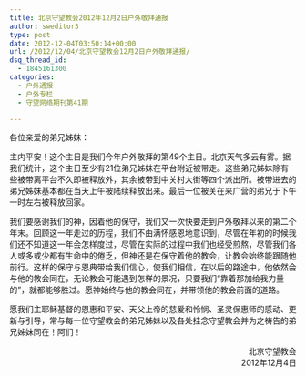 ```yaml
---
title: 北京守望教会2012年12月2日户外敬拜通报
author: sweditor3
type: post
date: 2012-12-04T03:50:14+00:00
url: /2012/12/04/北京守望教会12月2日户外敬拜通报/
dsq_thread_id:
  - 1845161300
categories:
  - 户外通报
  - 户外专栏
  - 守望网络期刊第41期

---
```

<!--more-->各位亲爱的弟兄姊妹：

主内平安！这个主日是我们今年户外敬拜的第49个主日。北京天气多云有雾。据我们统计，这个主日至少有21位弟兄姊妹在平台附近被带走。这些弟兄姊妹除有些被带离平台不久即被释放外，其余被带到中关村大街等四个派出所。被带进去的弟兄姊妹基本都在当天上午被陆续释放出来。最后一位被关在来广营的弟兄于下午一时左右被释放回家。

我们要感谢我们的神，因着他的保守，我们又一次快要走到户外敬拜以来的第二个年末。回顾这一年走过的历程，我们不由满怀感恩地意识到，尽管在年初的时候我们还不知道这一年会怎样度过，尽管在实际的过程中我们也经受煎熬，尽管我们各人或多或少都有生命中的倦乏，但神还是在保守着他的教会，让教会始终能跟随他前行。这样的保守与恩典带给我们信心，使我们相信，在以后的路途中，他依然会与他的教会同在，无论教会可能遇到怎样的景况，只要我们“靠着那加给我力量的”，就都能够胜过。愿神始终与他的教会同在，并带领他的教会前面的道路。

愿我们主耶稣基督的恩惠和平安、天父上帝的慈爱和怜悯、圣灵保惠师的感动、更新与引导，常与每一位守望教会的弟兄姊妹以及各处挂念守望教会并为之祷告的弟兄姊妹同在！阿们！

<p style="text-align: right;">
  北京守望教会<br /> 2012年12月4日
</p>